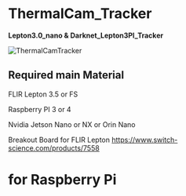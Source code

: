 # ThermalCam_Tracker
**Lepton3.0_nano &amp; Darknet_Lepton3PI_Tracker**

![ThermalCamTracker](https://github.com/wiwao/ThermalCam_Tracker/assets/10741255/df881bc8-a405-490f-85fc-ec7aa3a500c9)
## Required main Material
FLIR Lepton 3.5 or FS

Raspberry PI 3 or 4

Nvidia Jetson Nano or NX or Orin Nano

Breakout Board for FLIR Lepton
https://www.switch-science.com/products/7558

# for Raspberry Pi
